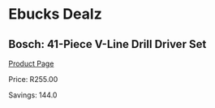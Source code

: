 
# Ebucks Dealz
## Bosch: 41-Piece V-Line Drill Driver Set
[Product Page](https://www.ebucks.com/web/shop/productSelected.do?prodId=335521324&catId=717342768)

Price: R255.00

Savings: 144.0


	